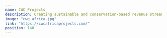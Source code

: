 ```yaml
---
name: CWC Projects
description: Creating sustainable and conservation-based revenue streams for the local communities in Africa.
image: "cwg_africa.jpg"
link: "https://cwcafricaprojects.com/"
position: 140
---
```

